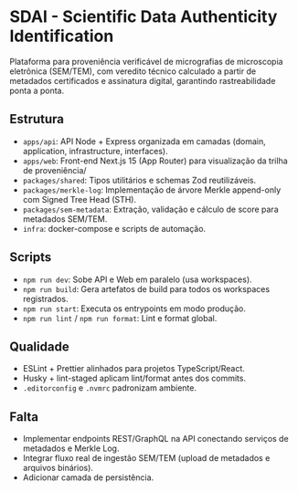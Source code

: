 # SDAI - Scientific Data Authenticity Identification

Plataforma para proveniência verificável de micrografias de microscopia eletrônica (SEM/TEM), com veredito técnico calculado a partir de metadados certificados e assinatura digital, garantindo rastreabilidade ponta a ponta.

## Estrutura

- `apps/api`: API Node + Express organizada em camadas (domain, application, infrastructure, interfaces).
- `apps/web`: Front-end Next.js 15 (App Router) para visualização da trilha de proveniência/
- `packages/shared`: Tipos utilitários e schemas Zod reutilizáveis.
- `packages/merkle-log`: Implementação de árvore Merkle append-only com Signed Tree Head (STH).
- `packages/sem-metadata`: Extração, validação e cálculo de score para metadados SEM/TEM.
- `infra`: docker-compose e scripts de automação.

## Scripts

- `npm run dev`: Sobe API e Web em paralelo (usa workspaces).
- `npm run build`: Gera artefatos de build para todos os workspaces registrados.
- `npm run start`: Executa os entrypoints em modo produção.
- `npm run lint` / `npm run format`: Lint e format global.

## Qualidade

- ESLint + Prettier alinhados para projetos TypeScript/React.
- Husky + lint-staged aplicam lint/format antes dos commits.
- `.editorconfig` e `.nvmrc` padronizam ambiente.

## Falta

- Implementar endpoints REST/GraphQL na API conectando serviços de metadados e Merkle Log.
- Integrar fluxo real de ingestão SEM/TEM (upload de metadados e arquivos binários).
- Adicionar camada de persistência.
